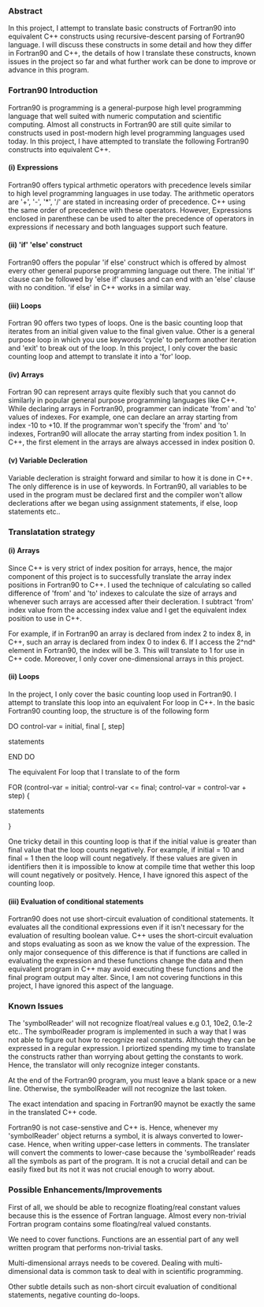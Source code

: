 ### Abstract

In this project, I attempt to translate basic constructs of Fortran90
into equivalent C++ constructs using recursive-descent parsing of
Fortran90 language. I will discuss these constructs in some detail and
how they differ in Fortran90 and C++, the details of how I translate
these constructs, known issues in the project so far and what further
work can be done to improve or advance in this program.

### Fortran90 Introduction

Fortran90 is programming is a general-purpose high level programming
language that well suited with numeric computation and scientific
computing. Almost all constructs in Fortran90 are still quite similar to
constructs used in post-modern high level programming languages used
today. In this project, I have attempted to translate the following
Fortran90 constructs into equivalent C++.

#### \(i)  Expressions

Fortran90 offers typical arthmetic operators with precedence levels
similar to high level programming languages in use today. The arithmetic
operators are '+', '-', '\*', '/' are stated in increasing order of
precedence. C++ using the same order of precedence with these operators.
However, Expressions enclosed in parenthese can be used to alter the
precedence of operators in expressions if necessary and both languages
support such feature.

#### \(ii) 'if' 'else' construct

Fortran90 offers the popular 'if else' construct which is offered by
almost every other general puporse programming language out there. The
initial 'if' clause can be followed by 'else if' clauses and can end
with an 'else' clause with no condition. 'if else' in C++ works in a
similar way.

#### \(iii) Loops

Fortran 90 offers two types of loops. One is the basic counting loop
that iterates from an initial given value to the final given value.
Other is a general purpose loop in which you use keywords 'cycle' to
perform another iteration and 'exit' to break out of the loop. In this
project, I only cover the basic counting loop and attempt to translate
it into a 'for' loop.

#### \(iv) Arrays

Fortran 90 can represent arrays quite flexibly such that you cannot do
similarly in popular general purpose programming languages like C++.
While declaring arrays in Fortran90, programmer can indicate 'from' and
'to' values of indexes. For example, one can declare an array starting
from index -10 to +10. If the programmar won't specify the 'from' and
'to' indexes, Fortran90 will allocate the array starting from index
position 1. In C++, the first element in the arrays are always accessed
in index position 0.

#### \(v) Variable Decleration

Variable decleration is straight forward and similar to how it is done
in C++. The only difference is in use of keywords. In Fortran90, all
variables to be used in the program must be declared first and the
compiler won't allow declerations after we began using assignment
statements, if else, loop statements etc..

### Translatation strategy

#### \(i) Arrays

Since C++ is very strict of index position for arrays, hence, the major
component of this project is to successfully translate the array index
positions in Fortran90 to C++. I used the technique of calculating so
called difference of 'from' and 'to' indexes to calculate the size of
arrays and whenever such arrays are accessed after their decleration. I
subtract 'from' index value from the accessing index value and I get the
equivalent index position to use in C++.

For example, if in Fortran90 an array is declared from index 2 to index
8, in C++, such an array is declared from index 0 to index 6. If I
access the 2^nd^ element in Fortran90, the index will be 3. This will
translate to 1 for use in C++ code. Moreover, I only cover
one-dimensional arrays in this project.

#### \(ii) Loops

In the project, I only cover the basic counting loop used in Fortran90.
I attempt to translate this loop into an equivalent For loop in C++. In
the basic Fortran90 counting loop, the structure is of the following
form

DO control-var = initial, final \[, step\]

statements

END DO

The equivalent For loop that I translate to of the form

FOR (control-var = initial; control-var &lt;= final; control-var =
control-var + step) {

statements

}

One tricky detail in this counting loop is that if the initial value is
greater than final value that the loop counts negatively. For example,
if initial = 10 and final = 1 then the loop will count negatively. If
these values are given in identifiers then it is impossible to know at
compile time that wether this loop will count negatively or positvely.
Hence, I have ignored this aspect of the counting loop.

#### \(iii) Evaluation of conditional statements

Fortran90 does not use short-circuit evaluation of conditional
statements. It evaluates all the conditional expressions even if it
isn't necessary for the evaluation of resulting boolean value. C++ uses
the short-circuit evaluation and stops evaluating as soon as we know the
value of the expression. The only major consequence of this difference
is that if functions are called in evaluating the expression and these
functions change the data and then equivalent program in C++ may avoid
executing these functions and the final program output may alter. Since,
I am not covering functions in this project, I have ignored this aspect
of the language.

### Known Issues

The 'symbolReader' will not recognize float/real values e.g 0.1, 10e2,
0.1e-2 etc.. The symbolReader program is implemented in such a way that
I was not able to figure out how to recognize real constants. Although
they can be expressed in a regular expression. I priortized spending my
time to translate the constructs rather than worrying about getting the
constants to work. Hence, the translator will only recognize integer
constants.

At the end of the Fortran90 program, you must leave a blank space or a
new line. Otherwise, the symbolReader will not recognize the last token.

The exact intendation and spacing in Fortran90 maynot be exactly the
same in the translated C++ code.

Fortran90 is not case-senstive and C++ is. Hence, whenever my
'symbolReader' object returns a symbol, it is always converted to
lower-case. Hence, when writing upper-case letters in comments. The
translater will convert the comments to lower-case because the
'symbolReader' reads all the symbols as part of the program. It is not a
crucial detail and can be easily fixed but its not it was not crucial
enough to worry about.

### Possible Enhancements/Improvements

First of all, we should be able to recognize floating/real constant
values because this is the essence of Fortran language. Almost every
non-trivial Fortran program contains some floating/real valued
constants.

We need to cover functions. Functions are an essential part of any well
written program that performs non-trivial tasks.

Multi-dimensional arrays needs to be covered. Dealing with
multi-dimensional data is common task to deal with in scientific
programming.

Other subtle details such as non-short circuit evaluation of conditional
statements, negative counting do-loops.


